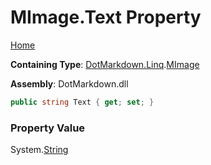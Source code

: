 <a name="_top"></a>

# MImage\.Text Property

[Home](../../../../README.md#_top)

**Containing Type**: [DotMarkdown.Linq](../../README.md#_top)\.[MImage](../README.md#_top)

**Assembly**: DotMarkdown\.dll

```csharp
public string Text { get; set; }
```

### Property Value

System\.[String](https://docs.microsoft.com/en-us/dotnet/api/system.string)


